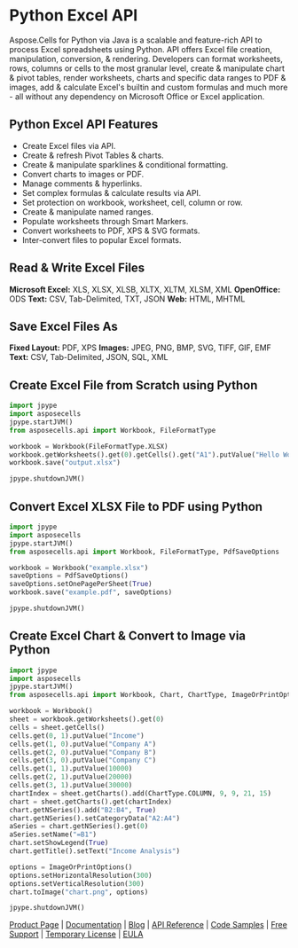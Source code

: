 # Python Excel API
Aspose.Cells for Python via Java is a scalable and feature-rich API to process Excel spreadsheets using Python. API offers Excel file creation, manipulation, conversion, & rendering. Developers can format worksheets, rows, columns or cells to the most granular level, create & manipulate chart & pivot tables, render worksheets, charts and specific data ranges to PDF & images, add & calculate Excel's builtin and custom formulas and much more - all without any dependency on Microsoft Office or Excel application.

## Python Excel API Features
- Create Excel files via API.
- Create & refresh Pivot Tables & charts.
- Create & manipulate sparklines & conditional formatting.
- Convert charts to images or PDF.
- Manage comments & hyperlinks.
- Set complex formulas & calculate results via API.
- Set protection on workbook, worksheet, cell, column or row.
- Create & manipulate named ranges.
- Populate worksheets through Smart Markers.
- Convert worksheets to PDF, XPS & SVG formats.
- Inter-convert files to popular Excel formats.

## Read & Write Excel Files
**Microsoft Excel:** XLS, XLSX, XLSB, XLTX, XLTM, XLSM, XML
**OpenOffice:** ODS
**Text:** CSV, Tab-Delimited, TXT, JSON
**Web:** HTML, MHTML

## Save Excel Files As 
**Fixed Layout:** PDF, XPS
**Images:** JPEG, PNG, BMP, SVG, TIFF, GIF, EMF
**Text:** CSV, Tab-Delimited, JSON, SQL, XML

## Create Excel File from Scratch using Python
``` python
import jpype
import asposecells
jpype.startJVM()
from asposecells.api import Workbook, FileFormatType

workbook = Workbook(FileFormatType.XLSX)
workbook.getWorksheets().get(0).getCells().get("A1").putValue("Hello World")
workbook.save("output.xlsx")

jpype.shutdownJVM()
```

## Convert Excel XLSX File to PDF using Python
``` python
import jpype
import asposecells
jpype.startJVM()
from asposecells.api import Workbook, FileFormatType, PdfSaveOptions

workbook = Workbook("example.xlsx")
saveOptions = PdfSaveOptions()
saveOptions.setOnePagePerSheet(True)
workbook.save("example.pdf", saveOptions)

jpype.shutdownJVM()
```

## Create Excel Chart & Convert to Image via Python
``` python
import jpype
import asposecells
jpype.startJVM()
from asposecells.api import Workbook, Chart, ChartType, ImageOrPrintOptions

workbook = Workbook()
sheet = workbook.getWorksheets().get(0)
cells = sheet.getCells()
cells.get(0, 1).putValue("Income")
cells.get(1, 0).putValue("Company A")
cells.get(2, 0).putValue("Company B")
cells.get(3, 0).putValue("Company C")
cells.get(1, 1).putValue(10000)
cells.get(2, 1).putValue(20000)
cells.get(3, 1).putValue(30000)
chartIndex = sheet.getCharts().add(ChartType.COLUMN, 9, 9, 21, 15)
chart = sheet.getCharts().get(chartIndex)
chart.getNSeries().add("B2:B4", True)
chart.getNSeries().setCategoryData("A2:A4")
aSeries = chart.getNSeries().get(0)
aSeries.setName("=B1")
chart.setShowLegend(True)
chart.getTitle().setText("Income Analysis")

options = ImageOrPrintOptions()
options.setHorizontalResolution(300)
options.setVerticalResolution(300)
chart.toImage("chart.png", options)

jpype.shutdownJVM()
```
[Product Page](https://products.aspose.com/cells/python-java) | [Documentation](https://docs.aspose.com/display/cellspythonjava/Home) | [Blog](https://blog.aspose.com/category/cells/) | [API Reference](https://apireference.aspose.com/cells/python) | [Code Samples](https://github.com/aspose-cells/Aspose.Cells-for-Java) | [Free Support](https://forum.aspose.com/c/cells) | [Temporary License](https://purchase.aspose.com/temporary-license) | [EULA](https://company.aspose.com/legal/eula)
